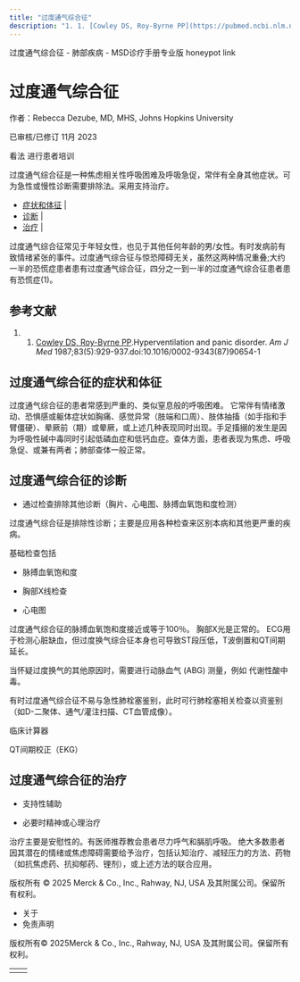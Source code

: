 ```yaml
---
title: "过度通气综合征"
description: "1. 1. [Cowley DS, Roy-Byrne PP](https://pubmed.ncbi.nlm.nih.gov/2890301/).Hyperventilation and panic disorder. _Am J Med_ 1987;83(5):929-937.doi:10.1016/0002-9343(87)90654-1"
---
```


﻿过度通气综合征 \- 肺部疾病 \- MSD诊疗手册专业版 honeypot link

# 过度通气综合征

作者：Rebecca Dezube, MD, MHS, Johns Hopkins University

已审核/已修订 11月 2023

看法 进行患者培训

过度通气综合征是一种焦虑相关性呼吸困难及呼吸急促，常伴有全身其他症状。可为急性或慢性诊断需要排除法。采用支持治疗。

- [症状和体征](#症状和体征_v911267_zh) \|
- [诊断](#诊断_v911271_zh) \|
- [治疗](#治疗_v911280_zh) \|

过度通气综合征常见于年轻女性，也见于其他任何年龄的男/女性。有时发病前有致情绪紧张的事件。过度通气综合征与惊恐障碍无关，虽然这两种情况重叠;大约一半的恐慌症患者患有过度通气综合征，四分之一到一半的过度通气综合征患者患有恐慌症(1)。

## 参考文献

1. 1. [Cowley DS, Roy-Byrne PP](https://pubmed.ncbi.nlm.nih.gov/2890301/).Hyperventilation and panic disorder. _Am J Med_ 1987;83(5):929-937.doi:10.1016/0002-9343(87)90654-1


## 过度通气综合征的症状和体征

过度通气综合征的患者常感到严重的、类似窒息般的呼吸困难。 它常伴有情绪激动、恐惧感或躯体症状如胸痛、感觉异常（肢端和口周）、肢体抽搐（如手指和手臂僵硬）、晕厥前（期）或晕厥，或上述几种表现同时出现。手足搐搦的发生是因为呼吸性碱中毒同时引起低磷血症和低钙血症。查体方面，患者表现为焦虑、呼吸急促、或兼有两者；肺部查体一般正常。

## 过度通气综合征的诊断

- 通过检查排除其他诊断（胸片、心电图、脉搏血氧饱和度检测）


过度通气综合征是排除性诊断；主要是应用各种检查来区别本病和其他更严重的疾病。

基础检查包括

- 脉搏血氧饱和度

- 胸部X线检查

- 心电图


过度通气综合征的脉搏血氧饱和度接近或等于100％。 胸部X光是正常的。 ECG用于检测心脏缺血，但过度换气综合征本身也可导致ST段压低，T波倒置和QT间期延长。

当怀疑过度换气的其他原因时，需要进行动脉血气 (ABG) 测量，例如 代谢性酸中毒。

有时过度通气综合征不易与急性肺栓塞鉴别，此时可行肺栓塞相关检查以资鉴别（如D-二聚体、通气/灌注扫描、CT血管成像）。

临床计算器

QT间期校正（EKG）



## 过度通气综合征的治疗

- 支持性辅助

- 必要时精神或心理治疗


治疗主要是安慰性的。有医师推荐教会患者尽力呼气和膈肌呼吸。 绝大多数患者因其潜在的情绪或焦虑障碍需要给予治疗，包括认知治疗、减轻压力的方法、药物（如抗焦虑药、抗抑郁药、锂剂），或上述方法的联合应用。



版权所有 © 2025
Merck & Co., Inc., Rahway, NJ, USA 及其附属公司。保留所有权利。

- 关于
- 免责声明

版权所有© 2025Merck & Co., Inc., Rahway, NJ, USA 及其附属公司。保留所有权利。

|     |     |
| --- | --- |
|  |  |
